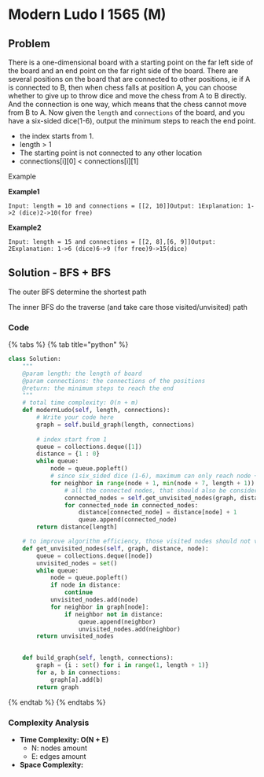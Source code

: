 # Modern Ludo I 1565 \(M\)

## Problem

There is a one-dimensional board with a starting point on the far left side of the board and an end point on the far right side of the board. There are several positions on the board that are connected to other positions, ie if A is connected to B, then when chess falls at position A, you can choose whether to give up to throw dice and move the chess from A to B directly. And the connection is one way, which means that the chess cannot move from B to A. Now given the `length` and `connections` of the board, and you have a six-sided dice\(1-6\), output the minimum steps to reach the end point.

* the index starts from 1.
* length &gt; 1
* The starting point is not connected to any other location
* connections\[i\]\[0\] &lt; connections\[i\]\[1\]

Example

**Example1**

```text
Input: length = 10 and connections = [[2, 10]]Output: 1Explanation: 1->2 (dice)2->10(for free)
```

**Example2**

```text
Input: length = 15 and connections = [[2, 8],[6, 9]]Output: 2Explanation: 1->6 (dice)6->9 (for free)9->15(dice)
```

## Solution - BFS + BFS

The outer BFS determine the shortest path 

The inner BFS do the traverse \(and take care those visited/unvisited\) path

### Code

{% tabs %}
{% tab title="python" %}
```python
class Solution:
    """
    @param length: the length of board
    @param connections: the connections of the positions
    @return: the minimum steps to reach the end
    """
    # total time complexity: O(n + m)
    def modernLudo(self, length, connections):
        # Write your code here
        graph = self.build_graph(length, connections)
        
        # index start from 1
        queue = collections.deque([1])
        distance = {1 : 0}
        while queue:
            node = queue.popleft()
            # since six_sided dice (1-6), maximum can only reach node + 6
            for neighbor in range(node + 1, min(node + 7, length + 1)):
                # all the connected nodes, that should also be considered as distance + 1
                connected_nodes = self.get_unvisited_nodes(graph, distance, neighbor)
                for connected_node in connected_nodes:
                    distance[connected_node] = distance[node] + 1
                    queue.append(connected_node)
        return distance[length]

    # to improve algorithm efficiency, those visited nodes should not visited again
    def get_unvisited_nodes(self, graph, distance, node):
        queue = collections.deque([node])
        unvisited_nodes = set()
        while queue:
            node = queue.popleft()
            if node in distance: 
                continue
            unvisited_nodes.add(node)
            for neighbor in graph[node]:
                if neighbor not in distance:
                    queue.append(neighbor)
                    unvisited_nodes.add(neighbor)
        return unvisited_nodes
        

    def build_graph(self, length, connections):
        graph = {i : set() for i in range(1, length + 1)}
        for a, b in connections:
            graph[a].add(b)
        return graph
```
{% endtab %}
{% endtabs %}

### Complexity Analysis

* **Time Complexity: O\(N + E\)**
  * N: nodes amount
  * E: edges amount
* **Space Complexity:** 

